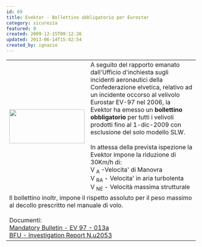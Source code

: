 ```yaml
---
id: 69
title: Evektor - Bollettino obbligatorio per Eurostar
category: sicurezza
featured: 0
created: 2009-12-15T09:12:26
updated: 2013-06-14T15:42:54
created_by: ignazio
---
```

<table border="0" cellpadding="4">
 <tbody>
  <tr>
   <td>
    <img border="0" class="baiaimgleft" height="91" src="images/stories/evektor-ev97.jpg" width="200"/>
   </td>
   <td>
    A seguito del rapporto emanato dall'Ufficio d'inchiesta sugli incidenti aeronautici della Confederazione elvetica, relativo ad un incidente occorso al velivolo Eurostar EV-97 nel 2006, la Evektor ha emesso un
    <strong>
     bollettino obbligatorio
    </strong>
    per tutti i velivoli prodotti fino al 1-dic-2009 con esclusione del solo modello SLW.
    <br/>
    <br/>
    In attessa della prevista ispezione la Evektor impone la riduzione di 30Km/h di:
    <br/>
    V
    <sub>
     A
    </sub>
    -Velocita' di Manovra
    <br/>
    V
    <sub>
     RA
    </sub>
    - Velocita' in aria turbolenta
    <br/>
    V
    <sub>
     NE
    </sub>
    - Velocità massima strutturale
   </td>
  </tr>
  <tr>
   <td colspan="2">
    Il bollettino inoltr, impone il rispetto assoluto per il peso massimo al decollo prescritto nel manuale di volo.
    <br/>
    <br/>
    Documenti:
    <br/>
    <a href="http://www.evektor.cz/pdf/support/bulletins/EuroStar/EV97_013a_Spar_caps_inspection.pdf" target="_blank">
     Mandatory Bulletin - EV 97 - 013a
    </a>
    <br/>
    <a href="http://www.bfu.admin.ch/common/pdf/u2053_e.pdf" target="_blank">
     BFU - Investigation Report N.u2053
    </a>
   </td>
  </tr>
 </tbody>
</table>
